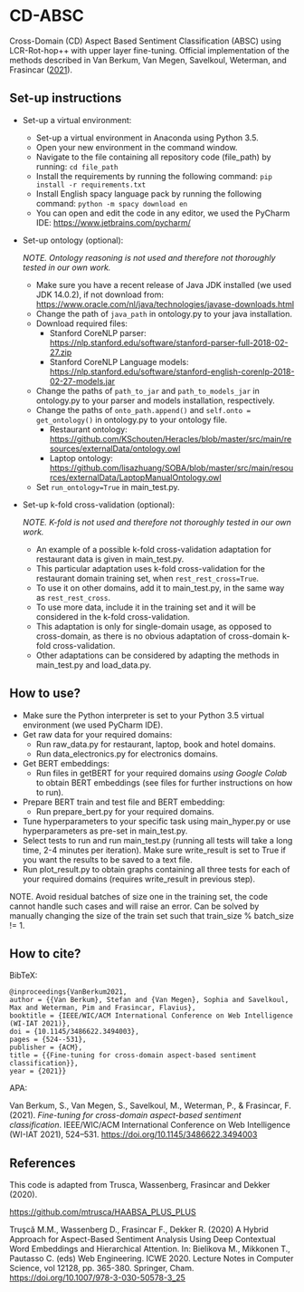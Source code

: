 # CD-ABSC

Cross-Domain (CD) Aspect Based Sentiment Classification (ABSC) using LCR-Rot-hop++ with upper layer fine-tuning. Official implementation of the methods described in Van Berkum, Van Megen, Savelkoul, Weterman, and Frasincar ([2021](https://doi.org/10.1145/3486622.3494003)).

## Set-up instructions

- Set-up a virtual environment:
    - Set-up a virtual environment in Anaconda using Python 3.5.
    - Open your new environment in the command window.
    - Navigate to the file containing all repository code (file_path) by running: ```cd file_path```
    - Install the requirements by running the following command:
      ```pip install -r requirements.txt```
    - Install English spacy language pack by running the following command: ```python -m spacy download en```
    - You can open and edit the code in any editor, we used the PyCharm IDE: https://www.jetbrains.com/pycharm/

- Set-up ontology (optional):

  *NOTE. Ontology reasoning is not used and therefore not thoroughly tested in our own work.*
    - Make sure you have a recent release of Java JDK installed (we used JDK 14.0.2), if not download from:
      https://www.oracle.com/nl/java/technologies/javase-downloads.html
    - Change the path of ```java_path``` in ontology.py to your java installation.
    - Download required files:
        - Stanford CoreNLP parser: https://nlp.stanford.edu/software/stanford-parser-full-2018-02-27.zip
        - Stanford CoreNLP Language
          models: https://nlp.stanford.edu/software/stanford-english-corenlp-2018-02-27-models.jar
    - Change the paths of ```path_to_jar``` and ```path_to_models_jar``` in ontology.py to your parser and models
      installation, respectively.
    - Change the paths of ```onto_path.append()``` and ```self.onto = get_ontology()``` in ontology.py to your ontology
      file.
        - Restaurant
          ontology: https://github.com/KSchouten/Heracles/blob/master/src/main/resources/externalData/ontology.owl
        - Laptop
          ontology: https://github.com/lisazhuang/SOBA/blob/master/src/main/resources/externalData/LaptopManualOntology.owl
    - Set ```run_ontology=True``` in main_test.py.

- Set-up k-fold cross-validation (optional):

  *NOTE. K-fold is not used and therefore not thoroughly tested in our own work.*
    - An example of a possible k-fold cross-validation adaptation for restaurant data is given in main_test.py.
    - This particular adaptation uses k-fold cross-validation for the restaurant domain training set,
      when ```rest_rest_cross=True```.
    - To use it on other domains, add it to main_test.py, in the same way as ```rest_rest_cross```.
    - To use more data, include it in the training set and it will be considered in the k-fold cross-validation.
    - This adaptation is only for single-domain usage, as opposed to cross-domain, as there is no obvious adaptation of
      cross-domain k-fold cross-validation.
    - Other adaptations can be considered by adapting the methods in main_test.py and load_data.py.

## How to use?

- Make sure the Python interpreter is set to your Python 3.5 virtual environment (we used PyCharm IDE).
- Get raw data for your required domains:
    - Run raw_data.py for restaurant, laptop, book and hotel domains.
    - Run data_electronics.py for electronics domains.
- Get BERT embeddings:
    - Run files in getBERT for your required domains *using Google Colab* to obtain BERT embeddings (see files for
      further instructions on how to run).
- Prepare BERT train and test file and BERT embedding:
    - Run prepare_bert.py for your required domains.
- Tune hyperparameters to your specific task using main_hyper.py or use hyperparameters as pre-set in main_test.py.
- Select tests to run and run main_test.py (running all tests will take a long time, 2-4 minutes per iteration). Make
  sure write_result is set to True if you want the results to be saved to a text file.
- Run plot_result.py to obtain graphs containing all three tests for each of your required domains (requires
  write_result in previous step).

NOTE. Avoid residual batches of size one in the training set, the code cannot handle such cases and will raise an error.
Can be solved by manually changing the size of the train set such that train_size % batch_size != 1.

## How to cite?
BibTeX:
```
@inproceedings{VanBerkum2021,
author = {{Van Berkum}, Stefan and {Van Megen}, Sophia and Savelkoul, Max and Weterman, Pim and Frasincar, Flavius},
booktitle = {IEEE/WIC/ACM International Conference on Web Intelligence (WI-IAT 2021)},
doi = {10.1145/3486622.3494003},
pages = {524--531},
publisher = {ACM},
title = {{Fine-tuning for cross-domain aspect-based sentiment classification}},
year = {2021}}
```

APA:

Van Berkum, S., Van Megen, S., Savelkoul, M., Weterman, P., & Frasincar, F. (2021). _Fine-tuning for cross-domain aspect-based sentiment classification_. IEEE/WIC/ACM International Conference on Web Intelligence (WI-IAT 2021), 524–531. https://doi.org/10.1145/3486622.3494003

## References

This code is adapted from Trusca, Wassenberg, Frasincar and Dekker (2020).

https://github.com/mtrusca/HAABSA_PLUS_PLUS

Truşcǎ M.M., Wassenberg D., Frasincar F., Dekker R. (2020) A Hybrid Approach for Aspect-Based Sentiment Analysis Using
Deep Contextual Word Embeddings and Hierarchical Attention. In: Bielikova M., Mikkonen T., Pautasso C. (eds) Web
Engineering. ICWE 2020. Lecture Notes in Computer Science, vol 12128, pp. 365-380. Springer, Cham.
https://doi.org/10.1007/978-3-030-50578-3_25

